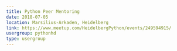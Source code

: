 ```yaml
---
title: Python Peer Mentoring
date: 2018-07-05
location: Marsilius-Arkaden, Heidelberg
link: https://www.meetup.com/HeidelbergPython/events/249594915/
usergroup: pythonhd
type: usergroup
---
```


